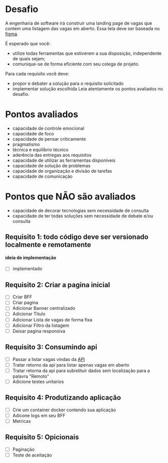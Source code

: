 # Desafio
A engenharia de software irá construir uma landing page de vagas que contem uma listagem das vagas em aberto. Essa tela deve ser baseada no [figma](https://www.figma.com/design/leGMKKgckQXVkF9E1RrTOX/Case-Front-End?node-id=0-1&t=GuFVfugRYKbgV2ST-0).


É esperado que você: 
- utilize todas ferramentas que estiverem a sua disposição, independente de quais sejam;
- comunique-se de forma eficiente com seu colega de projeto.

Para cada requisito você deve:
- propor e debater a solução para o requisito solicitado
- implementar solução escolhida
Leia atentamente os pontos avaliados no desafio.

# Pontos avaliados
- capacidade de controle emocional
- capacidade de foco
- capacidade de pensar criticamente
- pragmatismo
- técnica e equilíbrio técnico
- aderência das entregas aos requisitos
- capacidade de utilizar as ferramentas disponíveis
- capacidade de solução de problemas
- capacidade de organização e divisão de tarefas
- capacidade de comunicação

# Pontos que NÃO são avaliados
- capacidade de decorar tecnologias sem necessidade de consulta
- capacidade de ter todas soluções sem necessidade de debate e/ou consulta

## Requisito 1: todo código deve ser versionado localmente e remotamente
#### ideia de implementação 
- [ ] implementado

## Requisito 2: Criar a pagina inicial
- [ ] Criar BFF
- [ ] Criar pagina
- [ ] Adicionar Banner centralizado
- [ ] Adicionar Titulo
- [ ] Adicionar Lista de vagas de forma fixa
- [ ] Adicionar Filtro da listagem
- [ ] Deixar pagina responsiva

## Requisito 3: Consumindo api
- [ ] Passar a listar vagas vindas da [API](https://img.elo7.com.br/mock-vagas.json)
- [ ] Tratar retorno da api para listar apenas vagas em aberto
- [ ] Tratar retorna da api para subistituir dados sem localização para a palavra "Remoto"
- [ ] Adicione testes unitarios

## Requisito 4: Produtizando aplicação
- [ ] Crie um container docker contendo sua aplicação
- [ ] Adicone logs em seu BFF
- [ ] Metricas

## Requisito 5: Opicionais
- [ ] Paginação
- [ ] Teste de aceitação